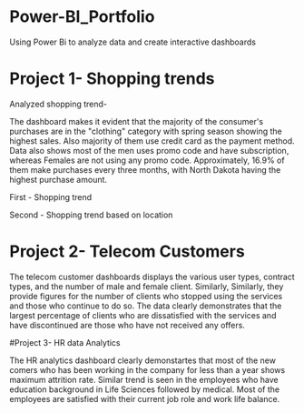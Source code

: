 # Power-BI_Portfolio
Using Power Bi to analyze data and create interactive dashboards

# Project 1- Shopping trends
Analyzed shopping trend-

The dashboard makes it evident that the majority of the consumer's purchases are in the "clothing" category with spring season showing the highest sales. Also majority of them use credit card as the payment method. Data also shows most of the men uses promo code and have subscription, whereas Females are not using any promo code. Approximately, 16.9% of them make purchases every three months, with North Dakota having the highest purchase amount.

First - Shopping trend

Second - Shopping trend based on location


# Project 2- Telecom Customers

The telecom customer dashboards displays the various user types, contract types, and the number of male and female client. Similarly, Similarly, they provide figures for the number of clients who stopped using the services and those who continue to do so. The data clearly demonstrates that the largest percentage of clients who are dissatisfied with the services and have discontinued are those who have not received any offers.

#Project 3- HR data Analytics

The HR analytics dashboard clearly demonstartes that most of the new comers who has been working in the company for less than a year shows maximum attrition rate. Similar trend is seen in the employees who have education background in Life Sciences followed by medical.
Most of the employees are satisfied with their current job role and work life balance.
